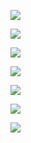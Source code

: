 
![](assets/markdown-img-paste-20191027143709327.png)

![](assets/markdown-img-paste-20191027145411569.png)

![](assets/markdown-img-paste-20191027150427722.png)

![](assets/markdown-img-paste-20191027153409915.png)

![](assets/markdown-img-paste-20191027153429253.png)

![](assets/markdown-img-paste-20191027153444397.png)

![](assets/markdown-img-paste-20191027153544237.png)
